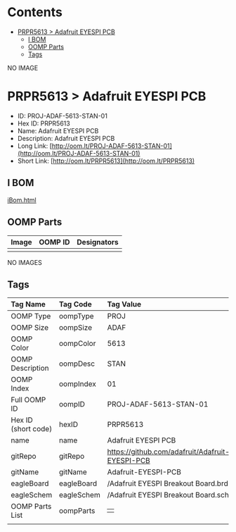 



Contents
========

* [PRPR5613 > Adafruit EYESPI PCB](#prpr5613--adafruit-eyespi-pcb)
	* [I BOM](#i-bom)
	* [OOMP Parts](#oomp-parts)
	* [Tags](#tags)
  
NO IMAGE  
# PRPR5613 > Adafruit EYESPI PCB

- ID: PROJ-ADAF-5613-STAN-01
- Hex ID: PRPR5613
- Name: Adafruit EYESPI PCB
- Description: Adafruit EYESPI PCB
- Long Link: [http://oom.lt/PROJ-ADAF-5613-STAN-01](http://oom.lt/PROJ-ADAF-5613-STAN-01)
- Short Link: [http://oom.lt/PRPR5613](http://oom.lt/PRPR5613)

## I BOM
  
[iBom.html](https://htmlpreview.github.io/?https://github.com/oomlout/oomlout_OOMP_projects_V2/blob/main/PROJ/ADAF/5613/STAN/01/ibom.html)
## OOMP Parts
  

|Image|OOMP ID|Designators|
| :--- | :--- | :--- |
||||
  
NO IMAGES  
## Tags
  

|Tag Name|Tag Code|Tag Value|
| :--- | :--- | :--- |
|OOMP Type|oompType|PROJ|
|OOMP Size|oompSize|ADAF|
|OOMP Color|oompColor|5613|
|OOMP Description|oompDesc|STAN|
|OOMP Index|oompIndex|01|
|Full OOMP ID|oompID|PROJ-ADAF-5613-STAN-01|
|Hex ID (short code)|hexID|PRPR5613|
|name|name|Adafruit EYESPI PCB|
|gitRepo|gitRepo|https://github.com/adafruit/Adafruit-EYESPI-PCB|
|gitName|gitName|Adafruit-EYESPI-PCB|
|eagleBoard|eagleBoard|/Adafruit EYESPI Breakout Board.brd|
|eagleSchem|eagleSchem|/Adafruit EYESPI Breakout Board.sch|
|OOMP Parts List|oompParts|<table><tr><td></td></tr></table>|
||||
